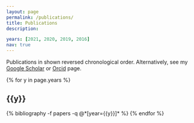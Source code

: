```yaml
---
layout: page
permalink: /publications/
title: Publications
description: 

years: [2021, 2020, 2019, 2016]
nav: true
---
```

Publications in shown reversed chronological order. Alternatively, see my [Google Scholar](https://scholar.google.com/citations?user=vvr6LZkAAAAJ) or [Orcid](https://orcid.org/0000-0002-2219-6759) page.

<div class="publications">

{% for y in page.years %}
  <h2 class="year">{{y}}</h2>
  {% bibliography -f papers -q @*[year={{y}}]* %}
{% endfor %}

</div>
